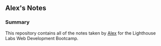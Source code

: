 ## Alex's Notes
### Summary 

This repository contains all of the notes taken by [Alex](https://github.com/agpavlik/lighthouse-js-fundamentals.git) for the Lighthouse Labs Web Development Bootcamp.
